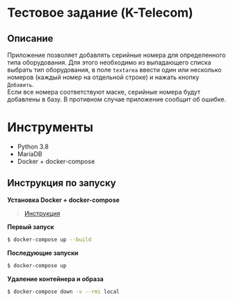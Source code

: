 # Тестовое задание (K-Telecom)
## Описание
Приложение позволяет добавлять серийные номера для определенного типа оборудования.
Для этого необходимо из выпадающего списка выбрать тип оборудования, в поле `textarea`
ввести один или несколько номеров (каждый номер на отдельной строке) 
и нажать кнопку `Добавить`.  
Если все номера соответствуют маске, серийные номера будут добавлены в базу.
В противном случае приложение сообщит об ошибке.

# Инструменты
- Python 3.8
- MariaDB
- Docker + docker-compose

## Инструкция по запуску
**Установка Docker + docker-compose**
> [ Инструкция](https://docs.docker.com/engine/install/)

**Первый запуск**
```bash
$ docker-compose up --build 
```
**Последующие запуски**
```bash
$ docker-compose up
```
**Удаление контейнера и образа**
```bash
$ docker-compose down -v --rmi local
```